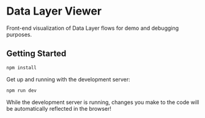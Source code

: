 
# Data Layer Viewer #

Front-end visualization of Data Layer flows for demo and debugging purposes.

## Getting Started ##

```bash
npm install
```

Get up and running with the development server:

```bash
npm run dev
```

While the development server is running, changes you make to the code will be
automatically reflected in the browser!
